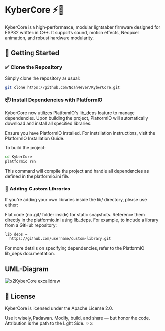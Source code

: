 # KyberCore ⚡🔦

KyberCore is a high-performance, modular lightsaber firmware designed for ESP32 written in C++. It supports sound, motion effects, Neopixel animation, and robust hardware modularity.

## 🚀 Getting Started

### ✅ Clone the Repository

Simply clone the repository as usual:

```bash
git clone https://github.com/Noah4ever/KyberCore.git
```

### 📦 Install Dependencies with PlatformIO
KyberCore now utilizes PlatformIO's lib_deps feature to manage dependencies. Upon building the project, PlatformIO will automatically download and install all specified libraries.

Ensure you have PlatformIO installed. For installation instructions, visit the PlatformIO Installation Guide.

To build the project:
```bash
cd KyberCore
platformio run
```
This command will compile the project and handle all dependencies as defined in the platformio.ini file.

### 🧩 Adding Custom Libraries

If you're adding your own libraries inside the lib/ directory, please use either:

Flat code (no .git/ folder inside) for static snapshots.
Reference them directly in the platformio.ini using lib_deps.
For example, to include a library from a GitHub repository:

```bash
lib_deps =
  https://github.com/username/custom-library.git
```

For more details on specifying dependencies, refer to the PlatformIO lib_deps documentation.

## UML-Diagram
![x2KyberCore excalidraw](https://github.com/user-attachments/assets/3097ffd6-ad48-4b42-a3d0-22ba7b7f18c2)

## 🧙 License

KyberCore is licensed under the Apache License 2.0.

Use it wisely, Padawan. Modify, build, and share — but honor the code.
Attribution is the path to the Light Side. ✨⚔️

